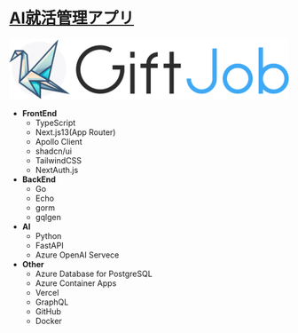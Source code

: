 # [AI就活管理アプリ](https://giftjob-frontend.vercel.app/)

![GiftJob](https://github.com/R1013-T/giftjob-frontend/blob/9da7e7c741a2bd04325b284ffcf97e27268a9b7b/public/giftjob_logo.png?raw=true)

- **FrontEnd**
  - TypeScript
  - Next.js13(App Router)
  - Apollo Client
  - shadcn/ui
  - TailwindCSS
  - NextAuth.js
- **BackEnd**
  - Go
  - Echo
  - gorm
  - gqlgen
- **AI**
  - Python
  - FastAPI
  - Azure OpenAI Servece
- **Other**
  - Azure Database for PostgreSQL
  - Azure Container Apps
  - Vercel
  - GraphQL
  - GitHub
  - Docker

